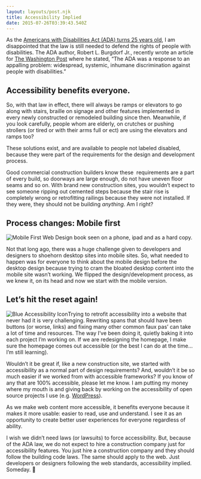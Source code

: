 ```yaml
---
layout: layouts/post.njk
title: Accessibility Implied
date: 2015-07-26T03:39:43.540Z
---
```

As the [Americans with Disabilities Act (ADA) turns 25 years old](http://www.ada.gov/ada_25th_anniversary/), I am disappointed that the law is still needed to defend the rights of people with disabilities. The ADA author, Robert L. Burgdorf Jr., recently wrote an article for [The Washington Post](https://www.washingtonpost.com/posteverything/wp/2015/07/24/why-the-americans-with-disabilities-act-mattered/) where he stated, “The ADA was a response to an appalling problem: widespread, systemic, inhumane discrimination against people with disabilities.”

## Accessibility benefits everyone.

So, with that law in effect, there will always be ramps or elevators to go along with stairs, braille on signage and other features implemented in every newly constructed or remodeled building since then. Meanwhile, if you look carefully, people whom are elderly, on crutches or pushing strollers (or tired or with their arms full or ect) are using the elevators and ramps too?

These solutions exist, and are available to people not labeled disabled, because they were part of the requirements for the design and development process.

Good commercial construction builders know these  requirements are a part of every build, so doorways are large enough, do not have uneven floor seams and so on. With brand new construction sites, you wouldn’t expect to see someone ripping out cemented steps because the stair rise is completely wrong or retrofitting railings because they were not installed. If they were, they should not be building *anything*. Am I right?

## Process changes: Mobile first

![Mobile First Web Design book seen on a phone, ipad and as a hard copy.](https://ispeakincode.com/wp-content/uploads/2017/09/mobile-first-book-web-development.jpg)

Not that long ago, there was a huge challenge given to developers and designers to shoehorn desktop sites into mobile sites. So, what needed to happen was for everyone to think about the mobile design before the desktop design because trying to cram the bloated desktop content into the mobile site wasn’t working. We flipped the design/development process, as we knew it, on its head and now we start with the mobile version.

## Let’s hit the reset again!

![Blue Accessibility Icon](https://ispeakincode.com/wp-content/uploads/2017/09/blueicon.jpg)Trying to retrofit accessibility into a website that never had it is very challenging. Rewriting spans that should have been buttons (or worse, links) and fixing many other common faux pas’ can take a lot of time and resources. The way I’ve been doing it, quietly baking it into each project I’m working on. If we are redesigning the homepage, I make sure the homepage comes out accessible (or the best I can do at the time…I’m still learning).

Wouldn’t it be great if, like a new construction site, we started with accessibility as a normal part of design requirements? And, wouldn’t it be so much easier if we worked from with accessible frameworks? If you know of any that are 100% accessible, please let me know. I am putting my money where my mouth is and giving back by working on the accessibility of open source projects I use (e.g. [WordPress](https://make.wordpress.org/accessibility/)).

As we make web content more accessible, it benefits everyone because it makes it more usable: easier to read, use and understand. I see it as an opportunity to create better user experiences for everyone regardless of ability.

I wish we didn’t need laws (or lawsuits) to force accessibility. But, because of the ADA law, we do not expect to hire a construction company just for accessibility features. You just hire a construction company and they should follow the building code laws. The same should apply to the web. Just developers or designers following the web standards, accessibility implied.  Someday. 🙂